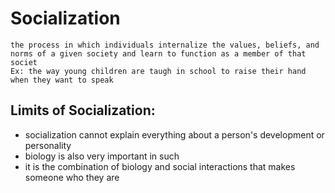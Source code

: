 # Socialization
	the process in which individuals internalize the values, beliefs, and norms of a given society and learn to function as a member of that societ
	Ex: the way young children are taugh in school to raise their hand when they want to speak
## Limits of Socialization:
- socialization cannot explain everything about a person's development or personality
- biology is also very important in such
- it is the combination of biology and social interactions that makes someone who they are
